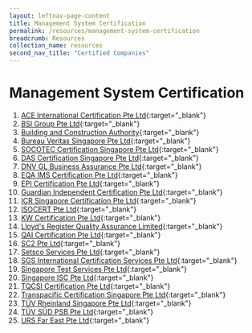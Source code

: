 ```yaml
---
layout: leftnav-page-content
title: Management System Certification
permalink: /resources/management-system-certification
breadcrumb: Resources
collection_name: resources
second_nav_title: "Certified Companies"
---
```


# Management System Certification

1. [ACE International Certification Pte Ltd](http://www.aceintlcert.com/){:target="_blank"}
2. [BSI Group Pte Ltd](https://www.bsigroup.com/en-SG/Our-services/Certification/Certificate-and-Client-Directory-search/){:target="_blank"}
3. [Building and Construction Authority](https://www.bca.gov.sg/Professionals/IQUAS/IQUAS/StaticPages/iso_company.aspx?menuID=7){:target="_blank"}
4. [Bureau Veritas Singapore Pte Ltd](http://www.bureauveritas.com/home/contact){:target="_blank"}
5. [SOCOTEC Certification Singapore Pte Ltd](http://www.socotec-certification-international.sg/certification/certified-companies){:target="_blank"}
6. [DAS Certification Singapore Pte Ltd](http://dascert.com.sg/client-zone?field_certification_number_value=&field_standard_value=All){:target="_blank"}
7. [DNV GL Business Assurance Pte Ltd](https://certificatechecker.dnvgl.com/){:target="_blank"}
8. [EQA IMS Certification Pte Ltd](http://eqaims.com/client-directory/){:target="_blank"}
9. [EPI Certification Pte Ltd](https://www.epi-certification.com/){:target="_blank"}
10. [Guardian Independent Certification Pte Ltd](http://gicg.com.sg/information/client-directory/){:target="_blank"}
11. [ICR Singapore Certification Pte Ltd](http://www.icrsgcert.com/){:target="_blank"}
12. [ISOCERT Pte Ltd](https://www.isocert.sg/latest-news){:target="_blank"}
13. [KW Certification Pte Ltd](http://www.kwcert.com/contact-us/){:target="_blank"}
14. [Lloyd's Register Quality Assurance Limited](http://www.lrqa.com.sg/){:target="_blank"}
15. [QAI Certification Pte Ltd](http://www.qaic-singapore.com/?page_id=35){:target="_blank"}
16. [SC2 Pte Ltd](http://www.sc2.com.sg/services.php?s=3&pg=7&spg=9&sspg=){:target="_blank"}
17. [Setsco Services Pte Ltd](http://www.setsco.com/setsco/Info/html/service-enquiry.html){:target="_blank"}
18. [SGS International Certification Services Pte Ltd](http://www.sgs.sg/en/Our-Company/Certified-Clients-and-Products/Certified-Client-Directory.aspx){:target="_blank"}
19. [Singapore Test Services Pte Ltd](https://www.isc-global.net/our-clients/){:target="_blank"}
20. [Singapore ISC Pte Ltd](http://www.test.com.sg/services_certification.aspx?st=Management%20Systems&sid=9#){:target="_blank"}
21. [TQCSI Certification Pte Ltd](http://www.tqcsi.com/v2.0/cert_org_search.asp){:target="_blank"}
22. [Transpacific Certification Singapore Pte Ltd](http://tcspl.com.sg/?page_id=471){:target="_blank"}
23. [TÜV Rheinland Singapore Pte Ltd](https://www.certipedia.com/?locale=en#system-search){:target="_blank"}
24. [TÜV SÜD PSB Pte Ltd](http://www.tuv-sud-psb.sg/sg-en/resource-centre/certificate-finder/directory-of-management-system-certified-companies){:target="_blank"}
25. [URS Far East Pte Ltd](http://www.acbworld.org/index.nsf/xpClientSearch.xsp){:target="_blank"}
